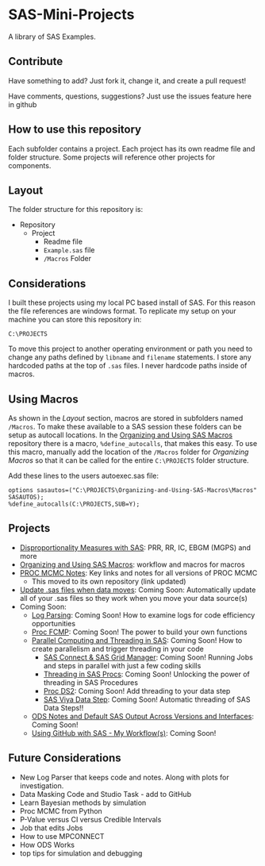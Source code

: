 # SAS-Mini-Projects
A library of SAS Examples.  

## Contribute
Have something to add?  Just fork it, change it, and create a pull request!

Have comments, questions, suggestions? Just use the issues feature here in github

## How to use this repository
Each subfolder contains a project.  Each project has its own readme file and folder structure.  Some projects will reference other projects for components.

## Layout
The folder structure for this repository is:
* Repository
	* Project
		* Readme file
		* `Example.sas` file
		* `/Macros` Folder

## Considerations
I built these projects using my local PC based install of SAS.  For this reason the file references are windows format.  To replicate my setup on your machine you can store this repository in:

```
C:\PROJECTS
```

To move this project to another operating environment or path you need to change any paths defined by `libname` and `filename` statements.  I store any hardcoded paths at the top of `.sas` files.  I never hardcode paths inside of macros.

## Using Macros
As shown in the *Layout* section, macros are stored in subfolders named `/Macros`. To make these available to a SAS session these folders can be setup as autocall locations.  In the [Organizing and Using SAS Macros](https://github.com/statmike/Organizing-and-Using-SAS-Macros) repository there is a macro, `%define_autocalls`, that makes this easy.  To use this macro, manually add the location of the `/Macros` folder for *Organizing Macros* so that it can be called for the entire `C:\PROJECTS` folder structure.

Add these lines to the users autoexec.sas file:
```sas
options sasautos=("C:\PROJECTS\Organizing-and-Using-SAS-Macros\Macros" SASAUTOS);
%define_autocalls(C:\PROJECTS,SUB=Y);
```

## Projects
* [Disproportionality Measures with SAS](https://github.com/statmike/Disproportionality-Measures-with-SAS): PRR, RR, IC, EBGM (MGPS) and more
* [Organizing and Using SAS Macros](https://github.com/statmike/Organizing-and-Using-SAS-Macros): workflow and macros for macros
* [PROC MCMC Notes](https://github.com/statmike/Bayesian-Analysis--Primarily-SAS-): Key links and notes for all versions of PROC MCMC
	* This moved to its own repository (link updated)
* [Update .sas files when data moves](./Move%20SAS): Coming Soon: Automatically update all of your .sas files so they work when you move your data source(s)
* Coming Soon:
	* [Log Parsing](./Log%20Parsing): Coming Soon! How to examine logs for code efficiency opportunities
	* [Proc FCMP](./Proc%20FCMP): Coming Soon! The power to build your own functions
	* [Parallel Computing and Threading in SAS](./Parallelism): Coming Soon! How to create parallelism and trigger threading in your code
		* [SAS Connect & SAS Grid Manager](./Connect): Coming Soon! Running Jobs and steps in parallel with just a few coding skills
		* [Threading in SAS Procs](./Threading): Coming Soon! Unlocking the power of threading in SAS Procedures
		* [Proc DS2](./Proc%20DS2): Coming Soon! Add threading to your data step
		* [SAS Viya Data Step](./Viya%20Data%20Step): Coming Soon! Automatic threading of SAS Data Steps!!
	* [ODS Notes and Default SAS Output Across Versions and Interfaces](./ODS%20notes): Coming Soon!
	* [Using GitHub with SAS - My Workflow(s)](./GitHub%20and%20SAS): Coming Soon!

## Future Considerations
* New Log Parser that keeps code and notes. Along with plots for investigation.
* Data Masking Code and Studio Task - add to GitHub
* Learn Bayesian methods by simulation
* Proc MCMC from Python
* P-Value versus CI versus Credible Intervals
* Job that edits Jobs
* How to use MPCONNECT
* How ODS Works
* top tips for simulation and debugging
